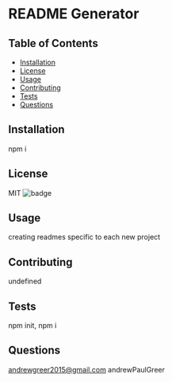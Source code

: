
# README Generator

## Table of Contents
* [Installation](#installation)
* [License](#license)
* [Usage](#usage)
* [Contributing](#contributing)
* [Tests](#tests)
* [Questions](#questions)

## Installation
npm i


## License 
MIT
![badge](https://img.shields.io/badge/License-MIT-green.svg)

## Usage
creating readmes specific to each new project

## Contributing
undefined

## Tests 
npm init, npm i 

## Questions
andrewgreer2015@gmail.com
andrewPaulGreer
  